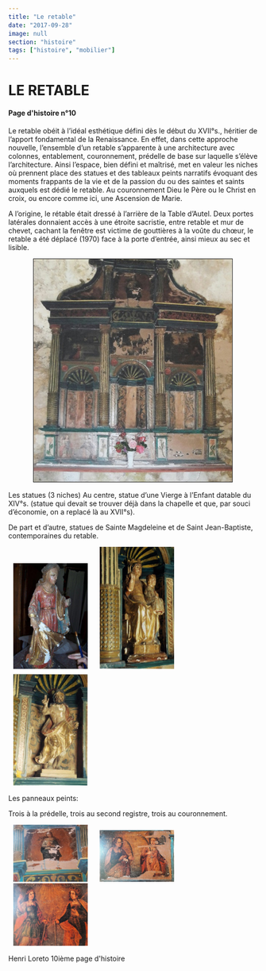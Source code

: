 ```yaml
---
title: "Le retable"
date: "2017-09-28"
image: null
section: "histoire"
tags: ["histoire", "mobilier"]
---
```


# LE RETABLE

#### Page d'histoire n°10

Le retable obéit à l’idéal esthétique défini dès le début du XVII°s., héritier de l’apport fondamental de la Renaissance. En effet, dans cette approche nouvelle, l’ensemble d’un retable s’apparente à une architecture avec colonnes, entablement, couronnement, prédelle de base sur laquelle s’élève l’architecture. Ainsi l’espace, bien défini et maîtrisé, met en valeur les niches où prennent place des statues et des tableaux peints narratifs évoquant des moments frappants de la vie et de la passion du ou des saintes et saints auxquels est dédié le retable. Au couronnement Dieu le Père ou le Christ en croix, ou encore comme ici, une Ascension de Marie.

A l’origine, le rétable était dressé à l’arrière de la Table d’Autel. Deux portes latérales donnaient accès à une étroite sacristie, entre retable et mur de chevet, cachant la fenêtre est victime de gouttières à la voûte du chœur, le retable a été déplacé (1970) face à la porte d’entrée, ainsi mieux au sec et lisible.

<img
  alt
  src="/images/RETABLE-3.jpg"
  style="
    border-width: 1px;
    border-style: solid;
    width: 400px;
    height: 449px;
    margin-right: 50px;
    margin-left: 50px;
  "
/>

Les statues (3 niches)
Au centre, statue d’une Vierge à l’Enfant datable du XIV°s. (statue qui devait se trouver déjà dans la chapelle et que, par souci d’économie, on a replacé là au XVII°s).

De part et d’autre, statues de Sainte Magdeleine et de Saint Jean-Baptiste, contemporaines du retable.

<img
  alt
  src="/images/sainte-madeleine-xviiia-s.jpg"
  style="
    width: 150px;
    height: 213px;
    margin-right: 10px;
    margin-left: 10px;
  "
/>
<img
  alt
  src="/images/vierge-xiva-s-in-situ.jpg"
  style="
    width: 150px;
    height: 246px;
    margin-right: 10px;
    margin-left: 10px;
  "
/>
<img
  alt
  src="/images/saint-jean-baptiste-xviia-s.jpg"
  style="
    width: 150px;
    height: 232px;
    margin-right: 10px;
    margin-left: 10px;
  "
/>

Les panneaux peints:

Trois à la prédelle, trois au second registre, trois au couronnement.

<img
  alt
  src="/images/couronnement.jpg"
  style="
    border-width: 0px;
    border-style: solid;
    width: 150px;
    height: 115px;
    margin-right: 10px;
    margin-left: 10px;
  "
/>
<img
  alt
  src="/images/predelle-centre.jpg"
  style="
    width: 150px;
    height: 104px;
    margin-right: 10px;
    margin-left: 10px;
  "
/>
<img
  alt
  src="/images/predelle-gauche.jpg"
  style="
    width: 150px;
    height: 126px;
    margin-right: 10px;
    margin-left: 10px;
  "
/>

Henri Loreto
10ième page d'histoire
